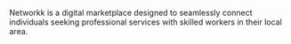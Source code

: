 
Networkk is a digital marketplace designed to seamlessly connect individuals seeking professional services with skilled workers in their local area.

